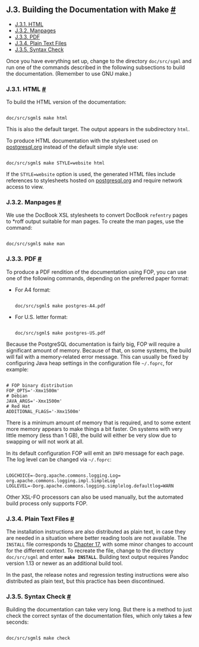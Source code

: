 ## J.3. Building the Documentation with Make [#](#DOCGUIDE-BUILD)

- [J.3.1. HTML](docguide-build#DOCGUIDE-BUILD-HTML)
- [J.3.2. Manpages](docguide-build#DOCGUIDE-BUILD-MANPAGES)
- [J.3.3. PDF](docguide-build#DOCGUIDE-BUILD-PDF)
- [J.3.4. Plain Text Files](docguide-build#DOCGUIDE-BUILD-PLAIN-TEXT)
- [J.3.5. Syntax Check](docguide-build#DOCGUIDE-BUILD-SYNTAX-CHECK)

Once you have everything set up, change to the directory `doc/src/sgml` and run one of the commands described in the following subsections to build the documentation. (Remember to use GNU make.)

### J.3.1. HTML [#](#DOCGUIDE-BUILD-HTML)

To build the HTML version of the documentation:

```

doc/src/sgml$ make html
```

This is also the default target. The output appears in the subdirectory `html`.

To produce HTML documentation with the stylesheet used on [postgresql.org](https://www.postgresql.org/docs/current/) instead of the default simple style use:

```

doc/src/sgml$ make STYLE=website html
```

If the `STYLE=website` option is used, the generated HTML files include references to stylesheets hosted on [postgresql.org](https://www.postgresql.org/docs/current/) and require network access to view.

### J.3.2. Manpages [#](#DOCGUIDE-BUILD-MANPAGES)

We use the DocBook XSL stylesheets to convert DocBook `refentry` pages to \*roff output suitable for man pages. To create the man pages, use the command:

```

doc/src/sgml$ make man
```

### J.3.3. PDF [#](#DOCGUIDE-BUILD-PDF)

To produce a PDF rendition of the documentation using FOP, you can use one of the following commands, depending on the preferred paper format:

- For A4 format:

  ```

  doc/src/sgml$ make postgres-A4.pdf
  ```

- For U.S. letter format:

  ```

  doc/src/sgml$ make postgres-US.pdf
  ```

Because the PostgreSQL documentation is fairly big, FOP will require a significant amount of memory. Because of that, on some systems, the build will fail with a memory-related error message. This can usually be fixed by configuring Java heap settings in the configuration file `~/.foprc`, for example:

```

# FOP binary distribution
FOP_OPTS='-Xmx1500m'
# Debian
JAVA_ARGS='-Xmx1500m'
# Red Hat
ADDITIONAL_FLAGS='-Xmx1500m'
```

There is a minimum amount of memory that is required, and to some extent more memory appears to make things a bit faster. On systems with very little memory (less than 1 GB), the build will either be very slow due to swapping or will not work at all.

In its default configuration FOP will emit an `INFO` message for each page. The log level can be changed via `~/.foprc`:

```

LOGCHOICE=-Dorg.apache.commons.logging.Log=​org.apache.commons.logging.impl.SimpleLog
LOGLEVEL=-Dorg.apache.commons.logging.simplelog.defaultlog=WARN
```

Other XSL-FO processors can also be used manually, but the automated build process only supports FOP.

### J.3.4. Plain Text Files [#](#DOCGUIDE-BUILD-PLAIN-TEXT)

The installation instructions are also distributed as plain text, in case they are needed in a situation where better reading tools are not available. The `INSTALL` file corresponds to [Chapter 17](installation 'Chapter 17. Installation from Source Code'), with some minor changes to account for the different context. To recreate the file, change to the directory `doc/src/sgml` and enter **`make INSTALL`**. Building text output requires Pandoc version 1.13 or newer as an additional build tool.

In the past, the release notes and regression testing instructions were also distributed as plain text, but this practice has been discontinued.

### J.3.5. Syntax Check [#](#DOCGUIDE-BUILD-SYNTAX-CHECK)

Building the documentation can take very long. But there is a method to just check the correct syntax of the documentation files, which only takes a few seconds:

```

doc/src/sgml$ make check
```
